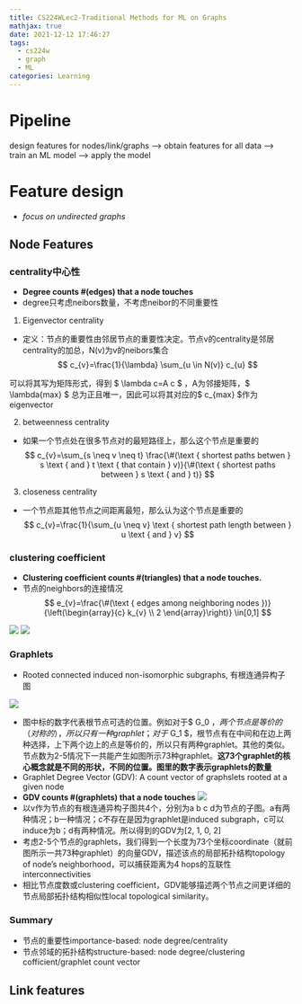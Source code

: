 ```yaml
---
title: CS224WLec2-Traditional Methods for ML on Graphs
mathjax: true
date: 2021-12-12 17:46:27
tags: 
  - cs224w
  - graph
  - ML
categories: Learning
---
```


# Pipeline

design features for nodes/link/graphs --> obtain features for all data --> train an ML model --> apply the model
<!-- more -->

# Feature design
- *focus on undirected graphs*

## Node Features

### centrality中心性
- **Degree counts #(edges) that a node touches**
- degree只考虑neibors数量，不考虑neibor的不同重要性

1. Eigenvector centrality
- 定义：节点的重要性由邻居节点的重要性决定。节点v的centrality是邻居centrality的加总，N(v)为v的neibors集合
$$
c_{v}=\frac{1}{\lambda} \sum_{u \in N(v)} c_{u}
$$

可以将其写为矩阵形式，得到 $ \lambda c=A c $ ，A为邻接矩阵，$ \lambda{max} $ 总为正且唯一，因此可以将其对应的$ c_{max} $作为eigenvector

2. betweenness centrality
- 如果一个节点处在很多节点对的最短路径上，那么这个节点是重要的
$$
c_{v}=\sum_{s \neq v \neq t} \frac{\#(\text { shortest paths betwen } s \text { and } t \text { that contain } v)}{\#(\text { shortest paths between } s \text { and } t)}
$$

3. closeness centrality
- 一个节点距其他节点之间距离最短，那么认为这个节点是重要的
$$
c_{v}=\frac{1}{\sum_{u \neq v} \text { shortest path length between } u \text { and } v}
$$

### clustering coefficient
- **Clustering coefficient counts #(triangles) that a node touches.**
- 节点的neighbors的连接情况
$$
e_{v}=\frac{\#(\text { edges among neighboring nodes })}{\left(\begin{array}{c}
k_{v} \\
2
\end{array}\right)} \in[0,1]
$$

![](https://img-blog.csdnimg.cn/2021052810445748.png?x-oss-process=image/watermark,type_ZmFuZ3poZW5naGVpdGk,shadow_10,text_aHR0cHM6Ly9ibG9nLmNzZG4ubmV0L1BvbGFyaXNSaXNpbmdXYXI=,size_16,color_FFFFFF,t_70)
![](https://img-blog.csdnimg.cn/20210528105114750.png?x-oss-process=image/watermark,type_ZmFuZ3poZW5naGVpdGk,shadow_10,text_aHR0cHM6Ly9ibG9nLmNzZG4ubmV0L1BvbGFyaXNSaXNpbmdXYXI=,size_16,color_FFFFFF,t_70)

### Graphlets
- Rooted connected induced non-isomorphic subgraphs, 有根连通异构子图

![](https://img-blog.csdnimg.cn/20210528121841575.png?x-oss-process=image/watermark,type_ZmFuZ3poZW5naGVpdGk,shadow_10,text_aHR0cHM6Ly9ibG9nLmNzZG4ubmV0L1BvbGFyaXNSaXNpbmdXYXI=,size_16,color_FFFFFF,t_70)
- 图中标的数字代表根节点可选的位置。例如对于$ G_0 $，两个节点是等价的（对称的），所以只有一种graphlet；对于$ G_1 $，根节点有在中间和在边上两种选择，上下两个边上的点是等价的，所以只有两种graphlet。其他的类似。节点数为2-5情况下一共能产生如图所示73种graphlet。**这73个graphlet的核心概念就是不同的形状，不同的位置。图里的数字表示graphlets的数量**
- Graphlet Degree Vector (GDV): A count vector of graphslets rooted at a given node
- **GDV counts #(graphlets) that a node touches**
![](https://img-blog.csdnimg.cn/20210528123912356.png?x-oss-process=image/watermark,type_ZmFuZ3poZW5naGVpdGk,shadow_10,text_aHR0cHM6Ly9ibG9nLmNzZG4ubmV0L1BvbGFyaXNSaXNpbmdXYXI=,size_16,color_FFFFFF,t_70)
- 以v作为节点的有根连通异构子图共4个，分别为a b c d为节点的子图。a有两种情况；b一种情况；c不存在是因为graphlet是induced subgraph，c可以induce为b；d有两种情况。所以得到的GDV为[2, 1, 0, 2]
- 考虑2-5个节点的graphlets，我们得到一个长度为73个坐标coordinate（就前图所示一共73种graphlet）的向量GDV，描述该点的局部拓扑结构topology of node’s neighborhood，可以捕获距离为4 hops的互联性interconnectivities
- 相比节点度数或clustering coefficient，GDV能够描述两个节点之间更详细的节点局部拓扑结构相似性local topological similarity。

### Summary
- 节点的重要性importance-based: node degree/centrality
- 节点邻域的拓扑结构structure-based: node degree/clustering cofficient/graphlet count vector

## Link features
